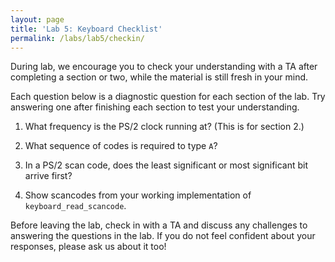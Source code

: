 ```yaml
---
layout: page
title: 'Lab 5: Keyboard Checklist'
permalink: /labs/lab5/checkin/
---
```


During lab, we encourage you to check your understanding with a TA after completing a section or two, while the material is still fresh in your mind.

Each question below is a diagnostic question for each section of the lab. Try answering one after finishing each section to test your understanding.

1. What frequency is the PS/2 clock running at? (This is for section 2.)

2. What sequence of codes is required to type `A`?

3. In a PS/2 scan code, does the least significant or most significant bit arrive first?

4. Show scancodes from your working implementation of `keyboard_read_scancode`.

Before leaving the lab, check in with a TA and discuss any challenges to answering the questions in the lab. If you do not feel confident about your responses, please ask us about it too!